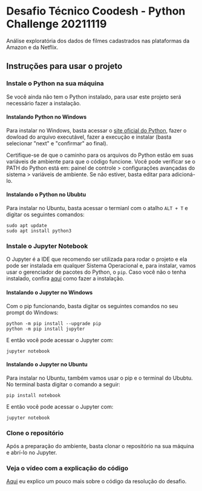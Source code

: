 # Desafio Técnico Coodesh - Python Challenge 20211119

Análise exploratória dos dados de filmes cadastrados nas plataformas da Amazon e da Netflix.

## Instruções para usar o projeto

### Instale o Python na sua máquina

Se você ainda não tem o Python instalado, para usar este projeto será necessário fazer a instalação. 

#### Instalando Python no Windows

Para instalar no Windows, basta acessar o [site oficial do Python](https://www.python.org/downloads/), fazer o dowload do arquivo executável, fazer a execução e instalar (basta selecionar "next" e "confirmar" ao final). 

Certifique-se de que o caminho para os arquivos do Python estão em suas variáveis de ambiente para que o código funcione. Você pode verificar se o PATH do Python está em: painel de controle > configurações avançadas do sistema > variáveis de ambiente. Se não estiver, basta editar para adicioná-lo.

#### Instalando o Python no Ububtu

Para instalar no Ubuntu, basta acessar o termianl com o atalho `ALT + T` e digitar os seguintes comandos:

```
sudo apt update
sudo apt install python3
```

### Instale o Jupyter Notebook

O Jupyter é a IDE que recomendo ser utilizada para rodar o projeto e ela pode ser instalada em qualquer Sistema Operacional e, para instalar, vamos usar o gerenciador de pacotes do Python, o `pip`. Caso você não o tenha instalado, confira [aqui](https://pip.pypa.io/en/stable/installation/) como fazer a instalação.

#### Instalando o Jupyter no Windows

Com o pip funcionando, basta digitar os seguintes comandos no seu prompt do Windows:

```
python -m pip install --upgrade pip
python -m pip install jupyter
```

E então você pode acessar o Jupyter com:

`jupyter notebook`

#### Instalando o Jupyter no Ubuntu

Para instalar no Ubuntu, também vamos usar o pip e o terminal do Ububtu. No terminal basta digitar o comando a seguir:

`pip install notebook`

E então você pode acessar o Jupyter com:

`jupyter notebook`

### Clone o repositório

Após a preparação do ambiente, basta clonar o repositório na sua máquina e abrí-lo no Jupyter.

### Veja o vídeo com a explicação do código

[Aqui](https://www.loom.com/share/e816f7c3e8904696995ceb87b3544035) eu explico um pouco mais sobre o código da resolução do desafio.
